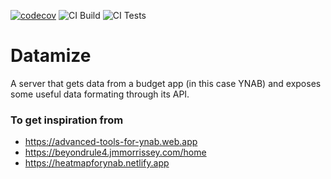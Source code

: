 [![codecov](https://codecov.io/gh/jeremy159/datamize-server/branch/main/graph/badge.svg?token=NZ84G7KHIM)](https://codecov.io/gh/jeremy159/datamize-server)
![CI Build](https://github.com/jeremy159/datamize-server/actions/workflows/main.yml/badge.svg)
![CI Tests](https://github.com/jeremy159/datamize-server/actions/workflows/tests.yml/badge.svg)

# Datamize

A server that gets data from a budget app (in this case YNAB) and exposes some useful data formating through its API.

### To get inspiration from
* https://advanced-tools-for-ynab.web.app
* https://beyondrule4.jmmorrissey.com/home
* https://heatmapforynab.netlify.app
